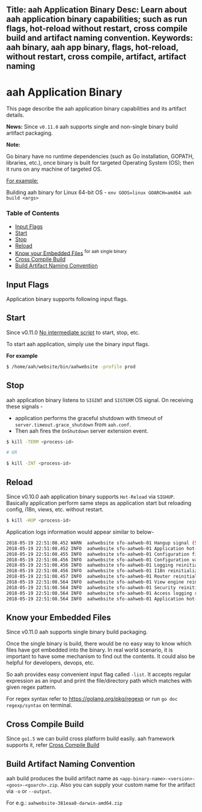 Title: aah Application Binary
Desc: Learn about aah application binary capabilities; such as run flags, hot-reload without restart, cross compile build and artifact naming convention.
Keywords: aah binary, aah app binary, flags, hot-reload, without restart, cross compile, artifact, artifact naming
---
# aah Application Binary

This page describe the aah application binary capabilities and its artifact details.

<div class="alert alert-info-green">
<p><strong>News:</strong> Since <code>v0.11.0</code> aah supports single and non-single binary build artifact packaging.</p>
</div>

<div class="alert alert-info-blue">
<p><strong>Note:</strong></p>
<p>Go binary have no runtime dependencies (such as Go installation, GOPATH, libraries, etc.), once binary is built for targeted Operating System (OS); then it runs on any machine of targeted OS.</p>
<p><u>For example:</u></p>
<p>Building aah binary for Linux 64-bit OS - <code>env GOOS=linux GOARCH=amd64 aah build &lt;args></code></p>
</div>


### Table of Contents

  * [Input Flags](#input-flags)
  * [Start](#start)
  * [Stop](#stop)
  * [Reload](#reload)
  * [Know your Embedded Files](#know-your-embedded-files) <sup>for aah single binary</sup>
  * [Cross Compile Build](#cross-compile-build)
  * [Build Artifact Naming Convention](#build-artifact-naming-convention)

## Input Flags

Application binary supports following input flags.

<script src="https://asciinema.org/a/kOM5GHnrMowBH6YYhTI57zfwh.js" id="asciicast-kOM5GHnrMowBH6YYhTI57zfwh" data-speed="2" data-theme="monokai" data-rows="14" async></script>

## Start

<span class="badge lb-sm">Since v0.11.0</span> [No intermediate script](/v0.10/anatomy-aah-application.html#packaged-aah-application-will-have-following-directories-files) to start, stop, etc.

To start aah application, simply use the binary input flags.

**For example**

```bash
$ /home/aah/website/bin/aahwebsite -profile prod
```

## Stop

aah application binary listens to `SIGINT` and `SIGTERM` OS signal. On receiving these signals -

  * application performs the graceful shutdown with timeout of `server.timeout.grace_shutdown` from `aah.conf`.
  * Then aah fires the `OnShutdown` server extension event.

```bash
$ kill -TERM <process-id>

# OR

$ kill -INT <process-id>
```

## Reload

<span class="badge lb-sm">Since v0.10.0</span> aah application binary supports `Hot-Reload` via `SIGHUP`. Basically application perform same steps as application start but reloading config, i18n, views, etc. without restart.

```bash
$ kill -HUP <process-id>
```

Application logs information would appear similar to below-

```bash
2018-05-19 22:51:08.452 WARN  aahwebsite sfo-aahweb-01 Hangup signal (SIGHUP) received
2018-05-19 22:51:08.452 INFO  aahwebsite sfo-aahweb-01 Application hot-reload and reinitialization starts ...
2018-05-19 22:51:08.455 INFO  aahwebsite sfo-aahweb-01 Configuration files reload succeeded
2018-05-19 22:51:08.456 INFO  aahwebsite sfo-aahweb-01 Configuration values reinitialize succeeded
2018-05-19 22:51:08.456 INFO  aahwebsite sfo-aahweb-01 Logging reinitialize succeeded
2018-05-19 22:51:08.456 INFO  aahwebsite sfo-aahweb-01 I18n reinitialize succeeded
2018-05-19 22:51:08.457 INFO  aahwebsite sfo-aahweb-01 Router reinitialize succeeded
2018-05-19 22:51:08.564 INFO  aahwebsite sfo-aahweb-01 View engine reinitialize succeeded
2018-05-19 22:51:08.564 INFO  aahwebsite sfo-aahweb-01 Security reinitialize succeeded
2018-05-19 22:51:08.564 INFO  aahwebsite sfo-aahweb-01 Access logging reinitialize succeeded
2018-05-19 22:51:08.564 INFO  aahwebsite sfo-aahweb-01 Application hot-reload and reinitialization was successful
```

## Know your Embedded Files

<span class="badge lb-sm">Since v0.11.0</span> aah supports single binary build packaging.

Once the single binary is build, there would be no easy way to know which files have got embedded into the binary. In real world scenario, it is important to have some mechanism to find out the contents. It could also be helpful for developers, devops, etc.

So aah provides easy convenient input flag called `-list`. It accepts regular expression as an input and print the file/directory path which matches with given regex pattern.

For regex syntax refer to https://golang.org/pkg/regexp or run `go doc regexp/syntax` on terminal.

<script src="https://asciinema.org/a/JOvC4imBfHy3T4OQd1iF5hdNz.js" id="asciicast-JOvC4imBfHy3T4OQd1iF5hdNz" data-speed="2" data-theme="monokai" data-rows="14" async></script>

## Cross Compile Build

Since `go1.5` we can build cross platform build easily. aah framework supports it, refer [Cross Compile Build](aah-cli-tool.html#cross-compile-build)

## Build Artifact Naming Convention

aah build produces the build artifact name as `<app-binary-name>-<version>-<goos>-<goarch>.zip`. Also you can supply your custom name for the artifact via `-o` or `--output`.

For e.g.: `aahwebsite-381eaa8-darwin-amd64.zip`
